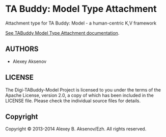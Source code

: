 TA Buddy: Model Type Attachment
===============================

Attachment type for TA Buddy: Model - a human-centric K,V framework

[See TABuddy Model Type Attachment documentation](http://digimead.github.io/digi-TABuddy-model-type-attachment/).

AUTHORS
-------

* Alexey Aksenov

LICENSE
-------

The Digi-TABuddy-Model Project is licensed to you under the terms of
the Apache License, version 2.0, a copy of which has been
included in the LICENSE file.
Please check the individual source files for details.

Copyright
---------

Copyright © 2013-2014 Alexey B. Aksenov/Ezh. All rights reserved.